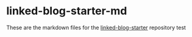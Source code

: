 # linked-blog-starter-md
These are the markdown files for the [linked-blog-starter](https://github.com/matthewwong525/linked-blog-starter) repository
test
